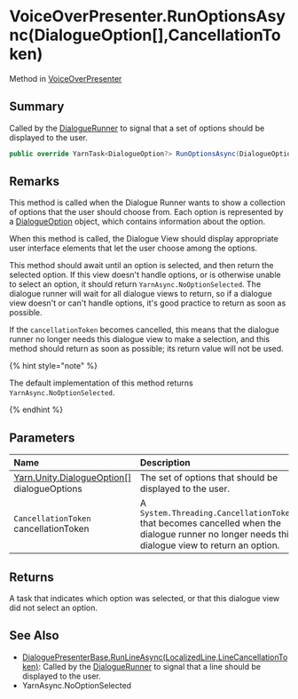 # VoiceOverPresenter.RunOptionsAsync(DialogueOption[],CancellationToken)

Method in [VoiceOverPresenter](/docs/api/csharp/yarn.unity.voiceoverpresenter.md)

## Summary


Called by the  <a href="yarn.unity.dialoguerunner.md">DialogueRunner</a>  to signal that a set of
options should be displayed to the user.


```csharp
public override YarnTask<DialogueOption?> RunOptionsAsync(DialogueOption[] dialogueOptions, CancellationToken cancellationToken)
```

## Remarks

<p>This method is called when the Dialogue Runner wants to show a
collection of options that the user should choose from. Each option
is represented by a <a href="yarn.unity.dialogueoption.md">DialogueOption</a> object, which
contains information about the option.</p> <p>When this method is called, the Dialogue View should display
appropriate user interface elements that let the user choose among
the options.</p> <p>This method should await until an option is selected, and then
return the selected option. If this view doesn't handle options, or
is otherwise unable to select an option, it should return <code>YarnAsync.NoOptionSelected</code>. The dialogue runner will wait
for all dialogue views to return, so if a dialogue view doesn't or
can't handle options, it's good practice to return as soon as
possible. 
</p> <p>If the <code>cancellationToken</code> becomes cancelled,
this means that the dialogue runner no longer needs this dialogue
view to make a selection, and this method should return as soon as
possible; its return value will not be used.
</p> <p>
{% hint style="note" %}

The default implementation of this method returns <code>YarnAsync.NoOptionSelected</code>. 

{% endhint %}
</p>

## Parameters

|Name|Description|
|:---|:---|
|[Yarn.Unity.DialogueOption\[\]](/docs/api/csharp/yarn.unity.dialogueoption.md) dialogueOptions|The set of options that should be displayed to the user.|
|`CancellationToken` cancellationToken|A  <code>System.Threading.CancellationToken</code>  that becomes cancelled when the dialogue runner no longer needs this dialogue view to return an option.|

## Returns

A task that indicates which option was selected, or that this dialogue view did not select an option.

## See Also

* [DialoguePresenterBase.RunLineAsync\(LocalizedLine,LineCancellationToken\)](/docs/api/csharp/yarn.unity.dialoguepresenterbase.runlineasync.md): Called by the  <a href="yarn.unity.dialoguerunner.md">DialogueRunner</a>  to signal that a line should be displayed to the user.
* YarnAsync.NoOptionSelected

